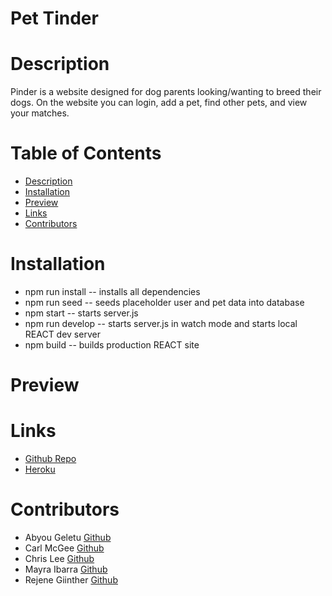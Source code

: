 # Pet Tinder
# Description
Pinder is a website designed for dog parents looking/wanting to breed their dogs. 
On the website you can login, add a pet, find other pets, and view your matches. 

# Table of Contents
* [Description](#Description)
* [Installation](#Installation)
* [Preview](#Preview)
* [Links](#Links)
* [Contributors](#contributors)

# Installation 
- npm run install -- installs all dependencies
- npm run seed -- seeds placeholder user and pet data into database
- npm start -- starts server.js
- npm run develop -- starts server.js in watch mode and starts local REACT dev server
- npm build -- builds production REACT site

# Preview

# Links

- [Github Repo](https://github.com/chrislee-webdev/pet-tinder)
- [Heroku]()

# Contributors
- Abyou Geletu [Github](https://github.com/ghashe)
- Carl McGee [Github](https://github.com/CarlJMcGee)
- Chris Lee [Github](https://github.com/chrislee-webdev)
- Mayra Ibarra [Github](https://github.com/msnaye) 
- Rejene Giinther [Github](https://github.com/rgiinther)
